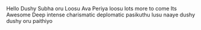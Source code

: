 Hello 
Dushy
Subha oru Loosu
Ava Periya loosu
lots more to come
Its Awesome
Deep
intense
charismatic
deplomatic
pasikuthu
lusu naaye dushy
dushy oru paithiyo
